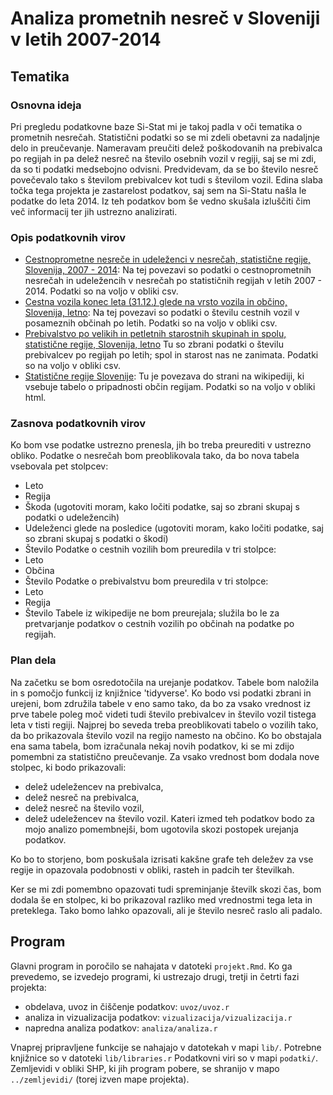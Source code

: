 # Analiza prometnih nesreč v Sloveniji v letih 2007-2014


## Tematika

### Osnovna ideja
Pri pregledu podatkovne baze Si-Stat mi je takoj padla v oči tematika o prometnih nesrečah. Statistični podatki so se mi zdeli obetavni za nadaljnje delo in preučevanje. Nameravam preučiti delež poškodovanih na prebivalca po regijah in pa delež nesreč na število osebnih vozil v regiji, saj se mi zdi, da so ti podatki medsebojno odvisni. Predvidevam, da se bo število nesreč povečevalo tako s številom prebivalcev kot tudi s številom vozil. Edina slaba točka tega projekta je zastarelost podatkov, saj sem na Si-Statu našla le podatke do leta 2014. Iz teh podatkov bom še vedno skušala izluščiti čim več informacij ter jih ustrezno analizirati.

### Opis podatkovnih virov
- [Cestnoprometne nesreče in udeleženci v nesrečah, statistične regije, Slovenija, 2007 - 2014](https://pxweb.stat.si/SiStatData/pxweb/sl/Data/-/2222008S.px): Na tej povezavi so podatki o cestnoprometnih nesrečah in udeležencih v nesrečah po statističnih regijah v letih 2007 - 2014. Podatki so na voljo v obliki csv.
- [Cestna vozila konec leta (31.12.) glede na vrsto vozila in občino, Slovenija, letno](https://pxweb.stat.si/SiStatData/pxweb/sl/Data/-/2222105S.px): Na tej povezavi so podatki o številu cestnih vozil v posameznih občinah po letih. Podatki so na voljo v obliki csv.
- [Prebivalstvo po velikih in petletnih starostnih skupinah in spolu, statistične regije, Slovenija, letno](https://pxweb.stat.si/SiStatData/pxweb/sl/Data/-/05C2002S.px) Tu so zbrani podatki o številu prebivalcev po regijah po letih; spol in starost nas ne zanimata. Podatki so na voljo v obliki csv.
- [Statistične regije Slovenije](https://sl.wikipedia.org/wiki/Statisti%C4%8Dne_regije_Slovenije#Ob%C4%8Dine_po_statisti%C4%8Dnih_regijah): Tu je povezava do strani na wikipediji, ki vsebuje tabelo o pripadnosti občin regijam. Podatki so na voljo v obliki html.

### Zasnova podatkovnih virov
Ko bom vse podatke ustrezno prenesla, jih bo treba preurediti v ustrezno obliko. 
Podatke o nesrečah bom preoblikovala tako, da bo nova tabela vsebovala pet stolpcev:
* Leto
* Regija
* Škoda (ugotoviti moram, kako ločiti podatke, saj so zbrani skupaj s podatki o udeležencih)
* Udeleženci glede na posledice (ugotoviti moram, kako ločiti podatke, saj so zbrani skupaj s podatki o škodi)
* Število
Podatke o cestnih vozilih bom preuredila v tri stolpce:
* Leto
* Občina
* Število
Podatke o prebivalstvu bom preuredila v tri stolpce:
* Leto
* Regija
* Število
Tabele iz wikipedije ne bom preurejala; služila bo le za pretvarjanje podatkov o cestnih vozilih po občinah na podatke po regijah.

### Plan dela
Na začetku se bom osredotočila na urejanje podatkov. Tabele bom naložila in s pomočjo funkcij iz knjižnice 'tidyverse'. Ko bodo vsi podatki zbrani in urejeni, bom združila tabele v eno samo tako, da bo za vsako vrednost iz prve tabele poleg moč videti tudi število prebivalcev in število vozil tistega leta v tisti regiji. Najprej bo seveda treba preoblikovati tabelo o vozilih tako, da bo prikazovala število vozil na regijo namesto na občino. Ko bo obstajala ena sama tabela, bom izračunala nekaj novih podatkov, ki se mi zdijo pomembni za statistično preučevanje. Za vsako vrednost bom dodala nove stolpec, ki bodo prikazovali: 
* delež udeležencev na prebivalca,
* delež nesreč na prebivalca,
* delež nesreč na število vozil,
* delež udeležencev na število vozil.
Kateri izmed teh podatkov bodo za mojo analizo pomembnejši, bom ugotovila skozi postopek urejanja podatkov.

Ko bo to storjeno, bom poskušala izrisati kakšne grafe teh deležev za vse regije in opazovala podobnosti v obliki, rasteh in padcih ter številkah. 

Ker se mi zdi pomembno opazovati tudi spreminjanje številk skozi čas, bom dodala še en stolpec, ki bo prikazoval razliko med vrednostmi tega leta in preteklega. Tako bomo lahko opazovali, ali je število nesreč raslo ali padalo.

## Program

Glavni program in poročilo se nahajata v datoteki `projekt.Rmd`.
Ko ga prevedemo, se izvedejo programi, ki ustrezajo drugi, tretji in četrti fazi projekta:

* obdelava, uvoz in čiščenje podatkov: `uvoz/uvoz.r`
* analiza in vizualizacija podatkov: `vizualizacija/vizualizacija.r`
* napredna analiza podatkov: `analiza/analiza.r`

Vnaprej pripravljene funkcije se nahajajo v datotekah v mapi `lib/`.
Potrebne knjižnice so v datoteki `lib/libraries.r`
Podatkovni viri so v mapi `podatki/`.
Zemljevidi v obliki SHP, ki jih program pobere,
se shranijo v mapo `../zemljevidi/` (torej izven mape projekta).
